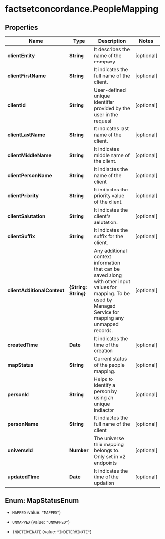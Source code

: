 # factsetconcordance.PeopleMapping

## Properties

Name | Type | Description | Notes
------------ | ------------- | ------------- | -------------
**clientEntity** | **String** | It describes the name of the company | [optional] 
**clientFirstName** | **String** | It indicates the full name of the client. | [optional] 
**clientId** | **String** | User-defined unique identifier provided by the user in the request | [optional] 
**clientLastName** | **String** | It indicates last name of the client. | [optional] 
**clientMiddleName** | **String** | It indicates middle name of the client. | [optional] 
**clientPersonName** | **String** | It indiactes the name of the client | [optional] 
**clientPriority** | **String** | It indiactes the priority value of the client. | [optional] 
**clientSalutation** | **String** | It indicates the client&#39;s salutation. | [optional] 
**clientSuffix** | **String** | It indicates the suffix for the client. | [optional] 
**clientAdditionalContext** | **{String: String}** | Any additional context information that can be saved along with other input values for mapping. To be used by Managed Service for mapping any unmapped records.  | [optional] 
**createdTime** | **Date** | It indicates the time of the creation | [optional] 
**mapStatus** | **String** | Current status of the people mapping. | [optional] 
**personId** | **String** | Helps to identify a person by using an unique indiactor  | [optional] 
**personName** | **String** | It indiactes the full name of the client | [optional] 
**universeId** | **Number** | The universe this mapping belongs to. Only set in v2 endpoints  | [optional] 
**updatedTime** | **Date** | It indicates the time of the updation | [optional] 



## Enum: MapStatusEnum


* `MAPPED` (value: `"MAPPED"`)

* `UNMAPPED` (value: `"UNMAPPED"`)

* `INDETERMINATE` (value: `"INDETERMINATE"`)




